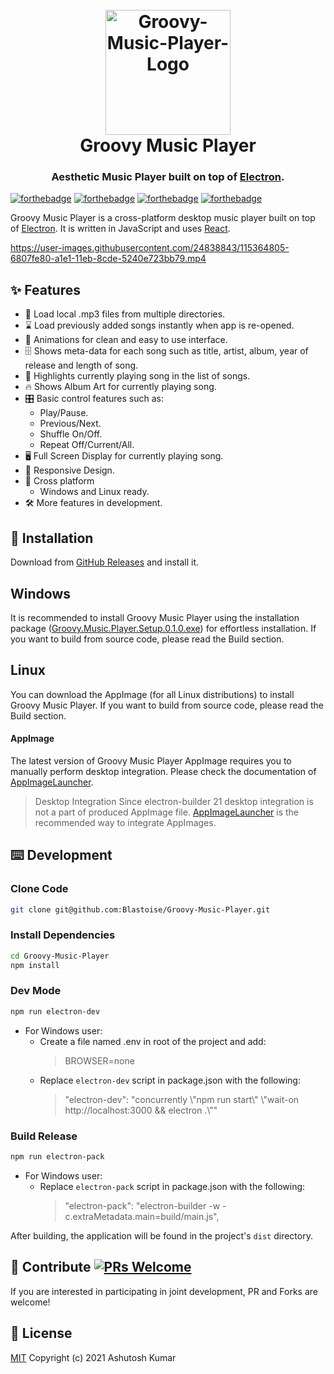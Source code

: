 <h1 align="center">
  <br>
  <img src="https://user-images.githubusercontent.com/24838843/115367701-10b75d80-a1e4-11eb-82fa-4cde2f0060bc.png" alt="Groovy-Music-Player-Logo" width="200px"/>
  <br>
  Groovy Music Player
  <br>
</h1>

<h3 align="center">Aesthetic Music Player built on top of <a href="https://www.electronjs.org/" target="_blank">Electron</a>.</h3>


[![forthebadge](https://forthebadge.com/images/badges/check-it-out.svg)](https://forthebadge.com)
[![forthebadge](https://forthebadge.com/images/badges/open-source.svg)](https://forthebadge.com)
[![forthebadge](https://forthebadge.com/images/badges/built-with-love.svg)](https://forthebadge.com)
[![forthebadge](https://forthebadge.com/images/badges/made-with-javascript.svg)](https://forthebadge.com)

Groovy Music Player is a cross-platform desktop music player built on top of [Electron](https://www.electronjs.org/). It is written in JavaScript and uses [React](https://reactjs.org/).

https://user-images.githubusercontent.com/24838843/115364805-6807fe80-a1e1-11eb-8cde-5240e723bb79.mp4

## ✨ Features

- 📁 Load local .mp3 files from multiple directories.
- ⌛ Load previously added songs instantly when app is re-opened.
- 💫 Animations for clean and easy to use interface.
- 🗄️ Shows meta-data for each song such as title, artist, album, year of release and length of song.
- 🎵 Highlights currently playing song in the list of songs.
- 🔥 Shows Album Art for currently playing song.
- 🎛️ Basic control features such as:
  * Play/Pause.
  * Previous/Next.
  * Shuffle On/Off.
  * Repeat Off/Current/All.
- 🖥️ Full Screen Display for currently playing song.
- 📱 Responsive Design.
- 🚀 Cross platform
  * Windows and Linux ready.
- 🛠️ More features in development.

## 💽 Installation

Download from [GitHub Releases](https://github.com/Blastoise/Groovy-Music-Player/releases) and install it.

## Windows

It is recommended to install Groovy Music Player using the installation package ([Groovy.Music.Player.Setup.0.1.0.exe](https://github.com/Blastoise/Groovy-Music-Player/releases/download/v0.1.0/Groovy.Music.Player.Setup.0.1.0.exe)) for effortless installation.
If you want to build from source code, please read the Build section.

## Linux

You can download the AppImage (for all Linux distributions) to install Groovy Music Player.
If you want to build from source code, please read the Build section.

#### AppImage
The latest version of Groovy Music Player AppImage requires you to manually perform desktop integration. Please check the documentation of [AppImageLauncher](https://github.com/TheAssassin/AppImageLauncher).

> Desktop Integration
> Since electron-builder 21 desktop integration is not a part of produced AppImage file.
> [AppImageLauncher](https://github.com/TheAssassin/AppImageLauncher) is the recommended way to integrate AppImages.


## ⌨️ Development

### Clone Code

```bash
git clone git@github.com:Blastoise/Groovy-Music-Player.git
```

### Install Dependencies

```bash
cd Groovy-Music-Player
npm install
```

### Dev Mode

```bash
npm run electron-dev
```
- For Windows user:
  * Create a file named .env in root of the project and add:
    > BROWSER=none
  * Replace `electron-dev` script in package.json with the following:
    > "electron-dev": "concurrently \\"npm run start\\" \\"wait-on http://localhost:3000 && electron .\\""

### Build Release

```bash
npm run electron-pack
```
- For Windows user:
  * Replace `electron-pack` script in package.json with the following:
    > "electron-pack": "electron-builder -w -c.extraMetadata.main=build/main.js",

After building, the application will be found in the project's `dist` directory.


## 🤝 Contribute [![PRs Welcome](https://img.shields.io/badge/PRs-welcome-brightgreen.svg?style=flat)](http://makeapullrequest.com)

If you are interested in participating in joint development, PR and Forks are welcome!

## 📜 License

[MIT](https://opensource.org/licenses/MIT) Copyright (c) 2021 Ashutosh Kumar


